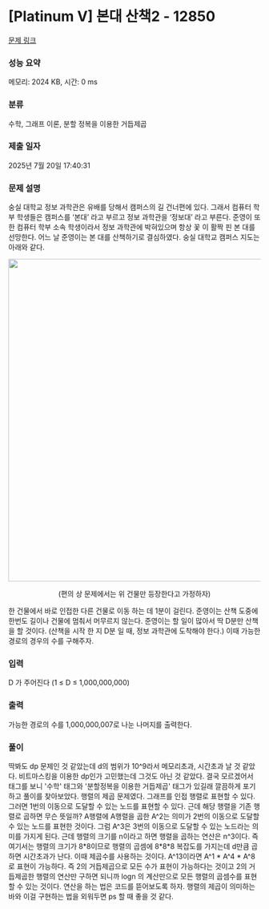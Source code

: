 # [Platinum V] 본대 산책2 - 12850 

[문제 링크](https://www.acmicpc.net/problem/12850) 

### 성능 요약

메모리: 2024 KB, 시간: 0 ms

### 분류

수학, 그래프 이론, 분할 정복을 이용한 거듭제곱

### 제출 일자

2025년 7월 20일 17:40:31

### 문제 설명

<p>숭실 대학교 정보 과학관은 유배를 당해서  캠퍼스의 길 건너편에 있다. 그래서 컴퓨터 학부 학생들은 캠퍼스를 ‘본대’ 라고 부르고 정보 과학관을 ‘정보대’ 라고 부른다. 준영이 또한 컴퓨터 학부 소속 학생이라서 정보 과학관에 박혀있으며 항상 꽃 이 활짝 핀 본 대를 선망한다. 어느 날 준영이는 본 대를 산책하기로 결심하였다. 숭실 대학교 캠퍼스 지도는 아래와 같다.</p>

<p style="text-align: center;"><img alt="" src="https://onlinejudgeimages.s3-ap-northeast-1.amazonaws.com/problem/12850/1.png" style="height:644px; width:940px"></p>

<p style="text-align: center;">(편의 상 문제에서는 위 건물만 등장한다고 가정하자)</p>

<p>한 건물에서 바로 인접한 다른 건물로 이동 하는 데 1분이 걸린다. 준영이는 산책 도중에 한번도 길이나 건물에 멈춰서 머무르지 않는다. 준영이는 할 일이 많아서 딱 D분만 산책을 할 것이다. (산책을 시작 한 지 D분 일 때, 정보 과학관에 도착해야 한다.) 이때 가능한 경로의 경우의 수를 구해주자.</p>

### 입력 

 <p>D 가 주어진다 (1 ≤ D ≤ 1,000,000,000) </p>

### 출력 

 <p>가능한 경로의 수를 1,000,000,007로 나눈 나머지를 출력한다.</p>

 ### 풀이 

 <p>딱봐도 dp 문제인 것 같았는데 d의 범위가 10^9라서 메모리초과, 시간초과 날 것 같았다. 비트마스킹을 이용한 dp인가 고민했는데 그것도 아닌 것 같았다. 결국 모르겠어서 태그를 보니 '수학' 태그와 '분할정복을 이용한 거듭제곱' 태그가 있길래 깔끔하게 포기하고 풀이를 찾아보았다. 행렬의 제곱 문제였다. 그래프를 인접 행렬로 표현할 수 있다. 그러면 1번의 이동으로 도달할 수 있는 노드를 표현할 수 있다. 근데 해당 행렬을 기존 행렬로 곱하면 무슨 뜻일까? A행렬에 A행렬을 곱한 A^2는 의미가 2번의 이동으로 도달할 수 있는 노드를 표현한 것이다. 그럼 A^3은 3번의 이동으로 도달할 수 있는 노드라는 의미를 가지게 된다. 근데 행렬의 크기를 n이라고 하면 행렬을 곱하는 연산은 n^3이다. 즉 여기서는 행렬의 크기가 8*8이므로 행렬의 곱셈에 8*8*8 복잡도를 가지는데 d만큼 곱하면 시간초과가 난다. 이때 제곱수를 사용하는 것이다. A^13이라면 A^1 * A^4 * A^8 로 표현이 가능하다. 즉 2의 거듭제곱으로 모든 수가 표현이 가능하다는 것이고 2의 거듭제곱한 행렬의 연산만 구하면 되니까 logn 의 계산만으로 모든 행렬의 곱셈수를 표현할 수 있는 것이다. 연산을 하는 법은 코드를 뜯어보도록 하자. 행렬의 제곱이 의미하는 바와 이걸 구현하는 법을 외워두면 ps 할 때 좋을 것 같다. </p>

